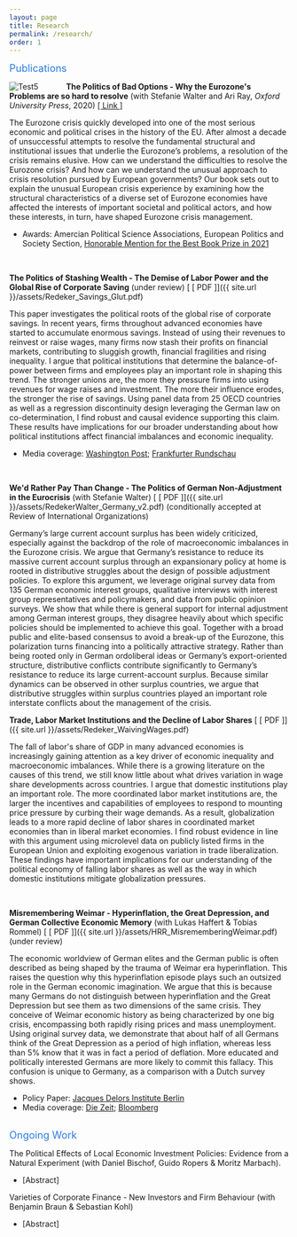 ```yaml
---
layout: page
title: Research
permalink: /research/
order: 1
---
```

<font size="+1">
<span style="color:#2a7ae2"> Publications  </span> </font> 

<br>

<img src="assets/Nils_WP.png" alt="Test5"
	style="float: left; padding-right: 50px;"/>

**The Politics of Bad Options - Why the Eurozone's Problems are so hard to resolve** (with Stefanie Walter and Ari Ray, *Oxford University Press*, 2020) [[ Link ]](https://global.oup.com/academic/product/the-politics-of-bad-options-9780198857013?cc=de&lang=en&)


The Eurozone crisis quickly developed into one of the most serious economic and political crises in the history of the EU. After almost a decade of unsuccessful attempts to resolve the fundamental structural and institutional issues that underlie the Eurozone’s problems, a resolution of the crisis remains elusive. How can we understand the difficulties to resolve the Eurozone crisis? And how can we understand the unusual approach to crisis resolution pursued by European governments? 
Our book sets out to explain the unusual European crisis experience by examining how the structural characteristics of a diverse set of Eurozone economies have affected the interests of important societal and political actors, and how these interests, in turn, have shaped Eurozone crisis management.

+ Awards:  Amercian Political Science Associations, European Politics and Society Section, [Honorable Mention for the Best Book Prize in 2021](https://connect.apsanet.org/s21/awards/)

<br>


**The Politics of Stashing Wealth - The Demise of Labor Power and the Global Rise of Corporate Saving**  (under review) [ [ PDF ]]({{ site.url }}/assets/Redeker_Savings_Glut.pdf)

This paper investigates the political roots of the global rise of corporate savings. In recent years, firms throughout advanced economies have started to accumulate enormous savings. Instead of using their revenues to reinvest or raise wages, many firms now stash their profits on financial markets, contributing to sluggish growth, financial fragilities and rising inequality. I argue that political institutions that determine the balance-of-power between firms and employees play an important role in shaping this trend. The stronger unions are, the more they pressure firms into using revenues for wage raises and investment. The more their influence erodes, the stronger the rise of savings.  Using panel data from 25 OECD countries as well as a regression discontinuity design leveraging the German law on co-determination, I find robust and causal evidence supporting this claim. These results have implications for our broader understanding about how political institutions affect financial imbalances and economic inequality.

+ Media coverage:  [Washington Post](https://www.washingtonpost.com/opinions/2019/05/31/what-marco-rubio-gets-right-wrong-about-decline-american-investment/); [Frankfurter Rundschau](https://www.fr.de/politik/konjunktur-aktionaere-profitieren-arbeitnehmer-verlieren-12233915.html) 

<br>

**We'd Rather Pay Than Change - The Politics of German Non-Adjustment in the Eurocrisis** (with Stefanie Walter)  [ [ PDF ]]({{ site.url }}/assets/RedekerWalter_Germany_v2.pdf) (conditionally accepted at Review of International Organizations)

Germany’s large current account surplus has been widely criticized, especially against the backdrop of the role of macroeconomic imbalances in the Eurozone crisis. We argue that Germany’s resistance to reduce its massive current account surplus through an expansionary policy at home is rooted in distributive struggles about the design of possible adjustment policies. To explore this argument, we leverage original survey data from 135 German economic interest groups, qualitative interviews with interest group representatives and policymakers, and data from public opinion surveys. We show that while there is general support for internal adjustment among German interest groups, they disagree heavily about which specific policies should be implemented to achieve this goal. Together with a broad public and elite-based consensus to avoid a break-up of the Eurozone, this polarization turns financing into a politically attractive strategy. Rather than being rooted only in German ordoliberal ideas or Germany’s export-oriented structure, distributive conflicts contribute significantly to Germany’s resistance to reduce its large current-account surplus. Because similar dynamics can be observed in other surplus countries, we argue that distributive struggles within surplus countries played an important role interstate conflicts about the management of the crisis.


**Trade, Labor Market Institutions and the Decline of Labor Shares**  [ [ PDF ]]({{ site.url }}/assets/Redeker_WaivingWages.pdf)

The fall of labor's share of GDP in many advanced economies is increasingly gaining attention as a key driver of economic inequality and macroeconomic imbalances. While there is a growing literature on the causes of this trend, we still know little about what drives variation in wage share developments across countries. I argue that domestic institutions play an important role. The more coordinated labor market institutions are, the larger the incentives and capabilities of employees to respond to mounting price pressure by curbing their wage demands. As a result, globalization leads to a more rapid decline of labor shares in coordinated market economies than in liberal market economies. I find robust evidence in line with this argument using microlevel data on publicly listed firms in the European Union and exploiting exogenous variation in trade liberalization. These findings have important implications for our understanding of the political economy of falling labor shares as well as the way in which domestic institutions mitigate globalization pressures. 

<br>


**Misremembering Weimar - Hyperinflation, the Great Depression, and German Collective Economic Memory** (with Lukas Haffert & Tobias Rommel) [ [ PDF ]]({{ site.url }}/assets/HRR_MisrememberingWeimar.pdf) (under review)

The economic worldview of German elites and the German public is often described as being shaped by the trauma of Weimar era hyperinflation. This raises the question why this hyperinflation episode plays such an outsized role in the German economic imagination. We argue that this is because many Germans do not distinguish between hyperinflation and the Great Depression but see them as two dimensions of the same crisis. They conceive of Weimar economic history as being characterized by one big crisis, encompassing both rapidly rising prices and mass unemployment. Using original survey data, we demonstrate that about half of all Germans think of the Great Depression as a period of high inflation, whereas less than 5% know that it was in fact a period of deflation. More educated and politically interested Germans are more likely to commit this fallacy. This confusion is unique to Germany, as a comparison with a Dutch survey shows.

+ Policy Paper: [Jacques Delors Institute Berlin](https://www.delorsinstitut.de/2015/wp-content/uploads/2019/10/20191101_Inflation_Redeker.pdf)
+ Media coverage:  [Die Zeit](https://www.zeit.de/wirtschaft/2019-10/konjunktur-geschichte-inflation-ezb-angst#comments); [Bloomberg](https://bloom.bg/329ZYcQ) 
<br>

<font size="+1">
<span style="color:#2a7ae2"> Ongoing Work  </span> </font> <br>

The Political Effects of Local Economic Investment Policies: Evidence from a Natural Experiment (with Daniel Bischof, Guido Ropers & Moritz Marbach).
+ [Abstract]  

Varieties of Corporate Finance - New Investors and Firm Behaviour (with Benjamin Braun  & Sebastian Kohl)
+ [Abstract]  


[jekyll-organization]: https://github.com/jekyll
